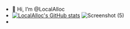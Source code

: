 - 👋 Hi, I’m @LocalAlloc
- [![LocalAlloc's GitHub stats](https://github-readme-stats.vercel.app/api?username=LocalAlloc&show_icons=true&theme=blue-green&count_private=true)](https://github.com/anuraghazra/github-readme-stats)                     ![Screenshot (5)](https://github.com/LocalAlloc/LocalAlloc/assets/72191792/0d2401cf-ad50-4c9a-bbe3-72de2e3ed6be)
- 

<!---
LocalAlloc/LocalAlloc is a ✨ special ✨ repository because its `README.md` (this file) appears on your GitHub profile.
You can click the Preview link to take a look at your changes.

--->
